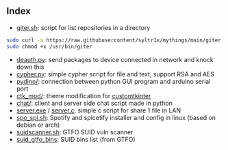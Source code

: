 ## Index
- [giter.sh](https://github.com/syltr1x/mythings/blob/main/giter.sh): script for list repositories in a directory
```bash
sudo curl -s https://raw.githubusercontent/syltr1x/mythings/main/giter.sh -o /usr/bin/giter
sudo chmod +x /usr/bin/giter 
```
- [deauth.py](https://github.com/syltr1x/mythings/blob/main/deauth.py): send packages to device connected in network and knock down this
- [cypher.py](https://github.com/syltr1x/mythings/blob/main/cypher.py): simple cypher script for file and text, support RSA and AES
- [pydino/](https://github.com/syltr1x/mythings/tree/main/pydino): connection between python GUI program and arduino serial port
- [ctk_mod/](https://github.com/syltr1x/mythings/tree/main/ctk_mod): theme modification for [customtkinter](https://github.com/tomSchimansky/customtkinter)
- [chat/](https://github.com/syltr1x/mythings/tree/main/chat): client and server side chat script made in python 
- [server.exe](https://github.com/syltr1x/mythings/blob/main/server.exe) / [server.c](https://github.com/syltr1x/mythings/blob/main/server.c): simple c script for share 1 file in LAN
- [spo_spi.sh](https://github.com/syltr1x/mythings/blob/main/spo_spi.sh): Spotify and spicetify installer and config in linux (based on debian or arch)
- [suidscanner.sh](https://github.com/syltr1x/mythings/blob/main/suidscanner.sh): GTFO SUID vuln scanner
- [suid_gtfo_bins](https://github.com/syltr1x/mythings/blob/main/suid_gtfo_bins): SUID bins list (from GTFO)
